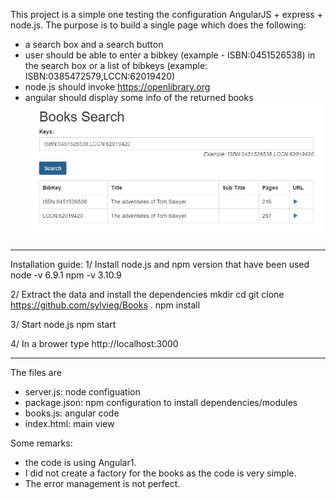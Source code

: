 This project is a simple one testing the configuration AngularJS + express + node.js.
The purpose is to build a single page which does the following:
* a search box and a search button
* user should be able to enter a bibkey (example - ISBN:0451526538) in the search box or a list of bibkeys (example: ISBN:0385472579,LCCN:62019420)
* node.js should invoke https://openlibrary.org 
* angular should display some info of the returned books
![Screen shot](https://github.com/sylvieg/Books/blob/master/capture.jpg)
----------------------------
Installation guide: 
1/ Install node.js and npm
version that have been used
node -v 6.9.1
npm -v 3.10.9

2/ Extract the data and install the dependencies
mkdir <Projetcb>
cd <Projectcb>
git clone https://github.com/sylvieg/Books .
npm install

3/ Start node.js
npm start

4/ In a brower type http://localhost:3000

----------------------------
The files are
* server.js: node configuation
* package.json: npm configuration to install dependencies/modules
* books.js: angular code
* index.html: main view

Some remarks:
* the code is using Angular1.
* I did not create a factory for the books as the code is very simple.
* The error management is not perfect.
